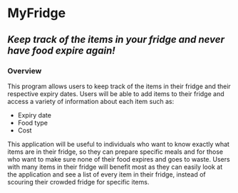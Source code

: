 # **MyFridge**

## *Keep track of the items in your fridge and never have food expire again!*

  

### **Overview**
This program allows users to keep track of the items in their fridge and their respective expiry dates. Users will be 
able to add items to their fridge and access a variety of information about each item such as:
- Expiry date
- Food type
- Cost

This application will be useful to individuals who want to know exactly what items are in their fridge, so they can 
prepare specific meals and for those who want to make sure none of their food expires and goes to waste. Users with many
items in their fridge will benefit most as they can easily look at the application and see a list of every item in their
fridge, instead of scouring their crowded fridge for specific items.
